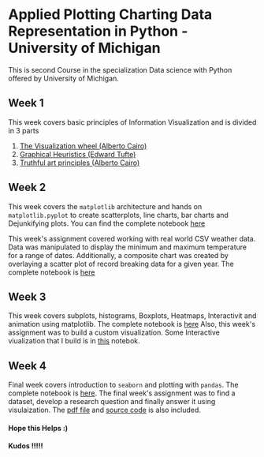 # Applied Plotting Charting Data Representation in Python - University of Michigan
This is second Course in the specialization Data science with Python offered by University of Michigan.

## Week 1
This week covers basic principles of Information Visualization and is divided in 3 parts
1. [The Visualization wheel (Alberto Cairo)](https://github.com/sumitkant/UoM_C2_Applied_Plotting_Charting_DataRep/wiki/Week-1.1-Visualization-Wheel)
2. [Graphical Heuristics (Edward Tufte)](https://github.com/sumitkant/UoM_C2_Applied_Plotting_Charting_DataRep/wiki/Week-1.2-Graphical-Heuristics)
3. [Truthful art principles (Alberto Cairo)](https://github.com/sumitkant/UoM_C2_Applied_Plotting_Charting_DataRep/wiki/Week-1.3:-Qualities-of-Good-Visualization)

## Week 2
This week covers the `matplotlib` architecture and hands on `matplotlib.pyplot` to create scatterplots, line charts, bar charts and Dejunkifying plots. You can find the complete notebook [here](https://github.com/sumitkant/UoM_C2_Applied_Plotting_Charting_DataRep/blob/master/Week%202/Week2.ipynb)

This week's assignment covered working with real world CSV weather data. Data was manipulated to display the minimum and maximum temperature for a range of dates. Additionally, a composite chart was created by overlaying a scatter plot of record breaking data for a given year. The complete notebook is [here](https://github.com/sumitkant/Coursera-UoM_Applied_Plotting_Charting_and_DataRepresentation/blob/master/Week%202/Assignment2.ipynb)

## Week 3
This week covers subplots, histograms, Boxplots, Heatmaps, Interactivit and animation using matplotlib. The complete notebook is [here](https://github.com/sumitkant/Coursera-UoM_Applied_Plotting_Charting_and_DataRepresentation/blob/master/Week%203/Week3.ipynb)
Also, this week's assignment was to build a custom visualization. Some Interactive viualization that I build is in [this](https://github.com/sumitkant/Coursera-UoM_Applied_Plotting_Charting_and_DataRepresentation/blob/master/Week%203/Assignment%203.ipynb) notebok.

## Week 4
Final week covers introduction to `seaborn` and plotting with `pandas`. The complete notebook is [here](https://github.com/sumitkant/Coursera-UoM_Applied_Plotting_Charting_and_DataRepresentation/blob/master/Week%204/Week4.ipynb). The final week's assignment was to find a dataset, develop a research question and finally answer it using visulaization. The [pdf file](https://github.com/sumitkant/Coursera-UoM_Applied_Plotting_Charting_and_DataRepresentation/blob/master/Week%204/Assignment%204.pdf) and [source code](https://github.com/sumitkant/Coursera-UoM_Applied_Plotting_Charting_and_DataRepresentation/blob/master/Week%204/Assignment4.ipynb) is also included.


#### Hope this Helps :)
#### Kudos !!!!!